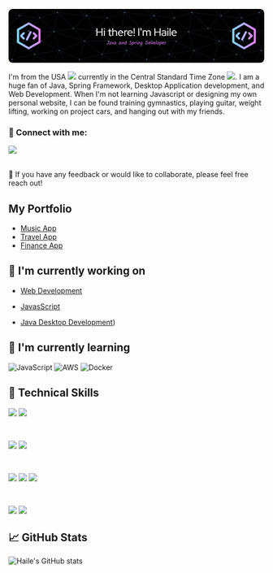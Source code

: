 [<img src="github-header-image2.png"/>](https://www.linkedin.com/in/haile-brendon/)

I'm from the USA ![](https://raw.githubusercontent.com/yammadev/flag-icons/refs/heads/master/png/US%402x.png) currently in the Central Standard Time Zone ![](https://raw.githubusercontent.com/yammadev/flag-icons/refs/heads/master/png/WW.png). I am a huge fan of Java, Spring Framework, Desktop Application development, and Web Development. When I'm not learning Javascript or designing my own personal website, I can be found training gymnastics, playing guitar, weight lifting, working on project cars, and hanging out with my friends.

### 🤝 Connect with me: 
<a href="https://www.linkedin.com/in/haile-brendon/">
  <img align="left" src="https://img.shields.io/badge/linkedin-%230077B5.svg?style=for-the-badge&logo=linkedin&logoColor=white" width="100px"/>
</a>

<br>
<br>

💬 If you have any feedback or would like to collaborate, please feel free reach out!

## My Portfolio
- [Music App](https://github.com/HaileB65/Record_Room)
- [Travel App](https://github.com/HaileB65/VacationFinderApp)
- [Finance App](https://github.com/HaileB65/MyBudgetApp)

## 🔭 I'm currently working on
- [Web Development](https://github.com/HaileB65/hailemariambrendon.com)

- [JavasScript](https://github.com/HaileB65/hailemariambrendon.com)

- [Java Desktop Development](https://github.com/HaileB65/Java_Calculator_Desktop_Application_Version4))


## 🌱 I'm currently learning

![JavaScript](https://img.shields.io/badge/javascript-%23323330.svg?style=for-the-badge&logo=javascript&logoColor=%23F7DF1E)
![AWS](https://img.shields.io/badge/AWS-%23FF9900.svg?style=for-the-badge&logo=amazon-aws&logoColor=white)
![Docker](https://img.shields.io/badge/Docker-2CA5E0?style=for-the-badge&logo=docker&logoColor=white)

## 💼 Technical Skills

![](https://img.shields.io/badge/Coding-Java-orange)
![](https://img.shields.io/badge/Coding-Spring-green)

<br>

![](https://img.shields.io/badge/databases-mysql-blue)
![](https://img.shields.io/badge/databases-redis-red)

</br>

![](https://img.shields.io/badge/Style-CSS3-informational?style=flat&logo=CSS3&color=1572B6)
![](https://img.shields.io/badge/markup-html-orange)
![](https://img.shields.io/badge/Style-styled--components-informational?style=flat&logo=styled-components&color=DB7093)


</br>

![](https://img.shields.io/badge/Tools-Git-informational?style=flat&logo=Git&color=F05032)
![](https://img.shields.io/badge/Tools-GitHub-informational?style=flat&logo=GitHub&color=181717)

## 📈 GitHub Stats 

![Haile's GitHub stats](https://github-readme-stats.vercel.app/api?username=HaileB65&theme=dark&show_icons=true)
